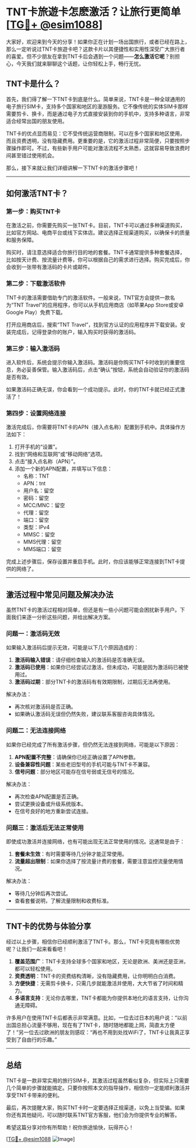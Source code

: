 # TNT卡旅遊卡怎麽激活？让旅行更简单[[TG💪+ @esim1088](https://t.me/s/esim1088)]

大家好，欢迎来到今天的分享！如果你正在计划一场出国旅行，或者已经在路上，那么一定听说过TNT卡旅遊卡吧？这款卡片以其便捷性和实用性深受广大旅行者的喜爱。但不少朋友在拿到TNT卡后会遇到一个问题——**怎么激活它呢**？别担心，今天我们就来聊聊这个话题，让你轻松上手，畅行无忧。

## TNT卡是什么？

首先，我们得了解一下TNT卡到底是什么。简单来说，TNT卡是一种全球通用的电子旅行SIM卡，支持多个国家和地区的漫游服务。它不像传统的实体SIM卡那样需要剪卡、换卡，而是通过电子方式直接安装到你的手机中，支持多种语言，非常适合经常出国的朋友使用。

TNT卡的优点显而易见：它不受传统运营商限制，可以在多个国家和地区使用，而且资费透明，没有隐藏费用。更重要的是，它的激活过程非常简便，只要按照步骤操作即可。不过，有些新手用户可能对激活流程不太熟悉，这就容易导致浪费时间甚至错过使用机会。

那么，接下来就让我们详细讲解一下TNT卡的激活步骤吧！

---

## 如何激活TNT卡？

### 第一步：购买TNT卡

在激活之前，你需要先购买一张TNT卡。目前，TNT卡可以通过多种渠道购买，比如官方网站、电商平台或线下实体店。建议选择正规渠道购买，以确保卡的质量和服务保障。

购买时，请注意选择适合你旅行目的地的套餐。TNT卡通常提供多种套餐选择，比如按天计费、按流量计费等，你可以根据自己的需求进行选择。购买完成后，你会收到一张带有激活码的卡片或邮件。

### 第二步：下载激活软件

TNT卡的激活需要借助专门的激活软件。一般来说，TNT官方会提供一款名为“TNT Travel”的应用程序，你可以从手机应用商店（如苹果App Store或安卓Google Play）免费下载。

打开应用商店后，搜索“TNT Travel”，找到官方认证的应用程序并下载安装。安装完成后，记得登录你的账户，输入购买时获得的激活码。

### 第三步：输入激活码

进入软件后，系统会提示你输入激活码。激活码是你购买TNT卡时收到的重要信息，务必妥善保管。输入激活码后，点击“确认”按钮，系统会自动验证你的激活码是否有效。

如果激活码正确无误，你会看到一个成功提示。此时，你的TNT卡就已经正式激活了！

### 第四步：设置网络连接

激活完成后，你需要将TNT卡的APN（接入点名称）配置到手机中。具体操作方法如下：

1. 打开手机的“设置”。
2. 找到“网络和互联网”或“移动网络”选项。
3. 点击“接入点名称（APN）”。
4. 添加一个新的APN配置，并填写以下信息：
   - 名称：TNT
   - APN：tnt
   - 用户名：留空
   - 密码：留空
   - MCC/MNC：留空
   - 代理：留空
   - 端口：留空
   - 类型：IPv4
   - MMSC：留空
   - MMS代理：留空
   - MMS端口：留空

完成上述步骤后，保存设置并重启手机。此时，你应该能够正常连接到TNT卡提供的网络了。

---

## 激活过程中常见问题及解决办法

虽然TNT卡的激活过程相对简单，但还是有一些小问题可能会困扰新手用户。下面我们来逐一分析这些问题，并给出解决方案。

### 问题一：激活码无效

如果输入激活码后提示无效，可能是以下几个原因造成的：
1. **激活码输入错误**：请仔细检查输入的激活码是否准确无误。
2. **激活码已使用**：如果你已经尝试过激活，但未成功，可能是因为激活码已被使用过。
3. **激活码过期**：部分TNT卡的激活码有有效期限制，过期后无法再使用。

解决办法：
- 再次核对激活码是否正确。
- 如果确认激活码无误但仍然失败，建议联系客服咨询具体情况。

### 问题二：无法连接网络

如果你已经完成了所有激活步骤，但仍然无法连接到网络，可能是以下原因：
1. **APN配置不完整**：请确保你已经正确设置了APN参数。
2. **设备兼容性问题**：某些老旧型号的手机可能与TNT卡不兼容。
3. **信号问题**：部分地区可能存在信号弱或无信号的情况。

解决办法：
- 再次检查APN配置是否正确。
- 尝试更换设备或升级系统版本。
- 在信号良好的地方重新尝试连接。

### 问题三：激活后无法正常使用

即使成功激活并连接网络，也有可能出现无法正常使用的情况。这通常是由于：
1. **套餐未生效**：有时需要等待几分钟才能正常使用。
2. **流量超出限制**：如果你选择了按流量计费的套餐，需要注意监控流量使用情况。

解决办法：
- 等待几分钟后再次尝试。
- 查看套餐说明，了解流量限制和收费标准。

---

## TNT卡的优势与体验分享

经过以上步骤，相信你已经顺利激活了TNT卡。那么，TNT卡究竟有哪些优势呢？让我们一起来看看吧！

1. **覆盖范围广**：TNT卡支持全球多个国家和地区，无论是欧洲、美洲还是亚洲，都可以轻松使用。
2. **资费透明**：TNT卡的资费结构清晰，没有隐藏费用，让你明明白白消费。
3. **方便快捷**：无需剪卡换卡，只需几步就能激活并使用，大大节省了时间和精力。
4. **多语言支持**：无论你去哪里，TNT卡都能为你提供本地化的语言支持，让你沟通无障碍。

许多用户在使用TNT卡后都表示非常满意。比如，一位去过日本的用户说：“以前出国总担心流量不够用，现在有了TNT卡，随时随地都能上网，简直太方便了！”另一位去过欧洲的朋友则感叹：“再也不用到处找WiFi了，TNT卡让我真正享受到了自由行的乐趣。”

---

## 总结

TNT卡是一款非常实用的旅行SIM卡，其激活过程虽然看似复杂，但实际上只需要几个简单的步骤就能搞定。只要你按照本文的指导操作，相信你一定能顺利激活并享受TNT卡带来的便利。

最后，再次提醒大家，购买TNT卡时一定要选择正规渠道，以免上当受骗。如果你还有其他疑问，可以随时联系TNT官方客服，他们会为你提供专业的解答。

希望这篇分享对你有所帮助！祝你旅途愉快，玩得开心！

[[TG💪+ @esim1088](https://t.me/s/esim1088) ![Image](https://i.postimg.cc/4NQfJmqS/Snipaste-2025-05-13-00-14-12.png)]